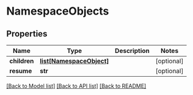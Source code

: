 # NamespaceObjects

## Properties
Name | Type | Description | Notes
------------ | ------------- | ------------- | -------------
**children** | [**list[NamespaceObject]**](NamespaceObject.md) |  | [optional] 
**resume** | **str** |  | [optional] 

[[Back to Model list]](../README.md#documentation-for-models) [[Back to API list]](../README.md#documentation-for-api-endpoints) [[Back to README]](../README.md)


